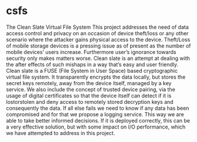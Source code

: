 # csfs
The Clean Slate Virtual File System
This project addresses the need of data access control and privacy on an occasion of device theft/loss or any other scenario where the attacker gains physical access to the device. Theft/Loss of mobile storage devices is a pressing issue as of present as the number of mobile devices’ users increase. Furthermore user’s ignorance towards security only makes matters worse. Clean slate is an attempt at dealing with the after effects of such mishaps in a way that’s easy and user friendly. Clean slate is a FUSE (File System in User Space) based cryptographic virtual file system. It transparently encrypts the data locally, but stores the secret keys remotely, away from the device itself, managed by a key service. We also include the concept of trusted device pairing, via the usage of digital certificates so that the device itself can detect if it is lostorstolen and deny access to remotely stored decryption keys and consequently the data. If all else fails we need to know if any data has been compromised and for that we propose a logging service. This way we are able to take better informed decisions. If it is deployed correctly, this can be a very effective solution, but with some impact on I/O performance, which we have attempted to address in this project.
